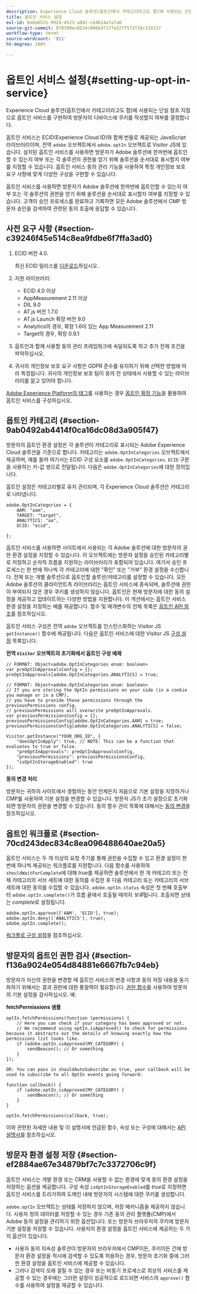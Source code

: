 ```yaml
---
description: Experience Cloud 솔루션(옵트인에서 카테고리라고도 함)에 사용되는 단일 참조 지점으로 옵트인 서비스를 구현하여 방문자의 디바이스에 쿠키를 작성할지 여부를 결정합니다.
title: 옵트인 서비스 설정
exl-id: 6e8a6531-9924-4523-a842-cb4614a7a7a0
source-git-commit: 070390ec0534c9066d717fe52ff572f34c110137
workflow-type: tm+mt
source-wordcount: '911'
ht-degree: 100%

---
```


# 옵트인 서비스 설정{#setting-up-opt-in-service}

Experience Cloud 솔루션(옵트인에서 카테고리라고도 함)에 사용되는 단일 참조 지점으로 옵트인 서비스를 구현하여 방문자의 디바이스에 쿠키를 작성할지 여부를 결정합니다.

옵트인 서비스는 ECID(Experience Cloud ID)와 함께 번들로 제공되는 JavaScript 라이브러리이며, 전역 `adobe` 오브젝트에서 `adobe.optIn` 오브젝트로 Visitor JS에 있습니다. 설치된 옵트인 서비스를 사용하면 방문자가 Adobe 솔루션에 한꺼번에 옵트인할 수 있는지 여부 또는 각 솔루션의 권한을 얻기 위해 솔루션을 순서대로 표시할지 여부를 지정할 수 있습니다. 옵트인 서비스 동의 관리 기능을 사용하여 특정 개인정보 보호 요구 사항에 맞게 다양한 구성을 구현할 수 있습니다.

옵트인 서비스를 사용하면 방문자가 Adobe 솔루션에 한꺼번에 옵트인할 수 있는지 여부 또는 각 솔루션의 권한을 얻기 위해 솔루션을 순서대로 표시할지 여부를 지정할 수 있습니다. 고객이 승인 프로세스를 완료하고 기록하면 모든 Adobe 솔루션에서 CMP 방문자 승인을 검색하여 관련된 동의 호출에 응답할 수 있습니다.

## 사전 요구 사항 {#section-c39246f45e514c8ea9fdbe6f7ffa3ad0}

1. ECID 버전 4.0.

   최신 ECID 릴리스를 [다운로드](https://github.com/Adobe-Marketing-Cloud/id-service/releases)하십시오.

1. 지원 라이브러리:

   * ECID 4.0 이상
   * AppMeasurement 2.11 이상
   * DIL 9.0
   * AT.js 버전 1.7.0
   * AT.js Launch 확장 버전 9.0
   * Analytics의 경우, 확장 1.6이 있는 App Measurement 2.11
   * Target의 경우, 확장 0.9.1

1. 옵트인과 함께 사용할 동의 관리 프레임워크에 숙달되도록 하고 추가 전제 조건을 파악하십시오.

   <!--
   For IAB, see here for additional pre-reqs.
   -->

1. 귀사의 개인정보 보호 요구 사항은 GDPR 준수를 유지하기 위해 선택한 방법에 따라 특정됩니다. 귀사의 개인정보 보호 팀이 동의 전 상태에서 사용할 수 있는 라이브러리를 알고 있어야 합니다.

[Adobe Experience Platform의 태그](https://experienceleague.adobe.com/docs/experience-platform/tags/home.html)를 사용하는 경우 [옵트인 확장 기능](../../implementation-guides/opt-in-service/launch.md)을 활용하여 옵트인 서비스를 구성하십시오.

## 옵트인 카테고리 {#section-9ab0492ab4414f0ca16dc08d3a905f47}

방문자의 옵트인 환경 설정은 각 솔루션이 카테고리로 표시되는 Adobe Experience Cloud 솔루션을 기준으로 합니다. 카테고리는 `adobe.OptInCategories` 오브젝트에서 제공하며, 예를 들어 여기서는 ECID 구성 요소를 `adobe.OptInCategories`. `ECID` 구문을 사용하는 키-값 쌍으로 전달됩니다. 다음은 `adobe.OptInCategories`에 대한 정의입니다.

옵트인 설정은 카테고리별로 유지 관리되며, 각 Experience Cloud 솔루션은 카테고리로 나타냅니다.

```
adobe.OptInCategories = { 
    AAM: "aam", 
    TARGET: "target",  
    ANALYTICS: "aa", 
    ECID: "ecid", 
     
};
```

옵트인 서비스를 사용하면 사이트에서 사용되는 각 Adobe 솔루션에 대한 방문자의 권한 환경 설정을 지정할 수 있습니다. 이 오브젝트에는 방문자 설정을 승인된 카테고리별로 저장하고 순차적 흐름을 지원하는 라이브러리가 포함되어 있습니다. 여기서 승인 프로세스는 한 번에 하나씩 각 카테고리에 대한 &quot;확인&quot; 또는 &quot;거부&quot; 환경 설정을 수신합니다. 전체 또는 개별 솔루션으로 옵트인할 솔루션/카테고리를 설정할 수 있습니다.
모든 Adobe 솔루션의 클라이언트측 라이브러리는 옵트인 서비스에 종속되며, 솔루션에 권한이 부여되지 않은 경우 쿠키를 생성하지 않습니다. 옵트인은 현재 방문자에 대한 동의 설정을 제공하고 업데이트하는 다양한 방법을 지원합니다. 이 섹션에서는 옵트인 서비스 환경 설정을 지정하는 예를 제공합니다. 함수 및 매개변수의 전체 목록은 [옵트인 API 참조](../../implementation-guides/opt-in-service/api.md#reference-4f30152333dd4990ab10c1b8b82fc867)를 참조하십시오.

옵트인 서비스 구성은 전역 `adobe` 오브젝트를 인스턴스화하는 Visitor JS `getInstance()` 함수에 제공됩니다. 다음은 옵트인 서비스에 대한 Visitor JS [구성 설정](../../implementation-guides/opt-in-service/api.md#section-d66018342baf401389f248bb381becbf) 목록입니다.

**전역 `Visitor` 오브젝트의 초기화에서 옵트인 구성 예제**

```
// FORMAT: Object<adobe.OptInCategories enum: boolean> 
var preOptInApprovalsConfig = {}; 
preOptInApprovals[adobe.OptInCategories.ANALYTICS] = true; 
  
// FORMAT: Object<adobe.OptInCategories enum: boolean> 
// If you are storing the OptIn permissions on your side (in a cookie you manage or in a CMP), 
// you have to provide those permissions through the previousPermissions config. 
// previousPermissions will overwrite preOptInApprovals. 
var previousPermissionsConfig = {}; 
previousPermissionsConfig[adobe.OptInCategories.AAM] = true; 
previousPermissionsConfig[adobe.OptInCategories.ANALYTICS] = false; 
  
Visitor.getInstance("YOUR_ORG_ID", { 
    "doesOptInApply": true, // NOTE: This can be a function that evaluates to true or false. 
    "preOptInApprovals": preOptInApprovalsConfig, 
    "previousPermissions": previousPermissionsConfig, 
    "isOptInStorageEnabled": true 
});
```

**동의 변경 처리**

방문자는 귀하의 사이트에서 경험하는 동안 언제든지 처음으로 기본 설정을 지정하거나 CMP를 사용하여 기본 설정을 변경할 수 있습니다. 방문자 JS가 초기 설정으로 초기화되면 방문자의 권한을 변경할 수 있습니다. 동의 함수 관리 목록에 대해서는 [동의 변경](../../implementation-guides/opt-in-service/api.md#section-c3d85403ff0d4394bd775c39f3d001fc)을 참조하십시오.

<!--
<p> *** <b>sample code block </b>*** </p>
-->

## 옵트인 워크플로 {#section-70cd243dec834c8ea096488640ae20a5}

옵트인 서비스는 두 개 이상의 요청 주기를 통해 권한을 수집할 수 있고 환경 설정이 한 번에 하나씩 제공되는 워크플로를 지원합니다. 다음 함수를 사용하여 `shouldWaitForComplete`에 대해 *true*&#x200B;를 제공하면 솔루션에서 한 개 카테고리 또는 전체 카테고리의 서브 세트에 대한 동의를 수집한 후 다음 카테고리 또는 카테고리의 서브 세트에 대한 동의를 수집할 수 있습니다. `adobe.optIn.status` 속성은 첫 번째 호출부터 `adobe.optIn.complete()`가 흐름 끝에서 호출될 때까지 *보류*&#x200B;됩니다. 호출되면 상태는 *complete*&#x200B;로 설정됩니다.

```
adobe.optIn.approve(['AAM', 'ECID'], true); 
adobe.optIn.deny(['ANALYTICS'], true); 
adobe.optIn.complete();
```

[워크플로 구성 설정](../../implementation-guides/opt-in-service/api.md#section-2c5adfa5459c4e72b96d2693123a53c2)을 참조하십시오.

## 방문자의 옵트인 권한 검사 {#section-f136a9024e054d84881e6667fb7c94eb}

방문자가 자신의 권한을 변경할 때 옵트인 서비스의 변경 사항과 동의 저장 내용을 동기화하기 위해서는 결과 권한에 대한 통찰력이 필요합니다. [권한 함수](../../implementation-guides/opt-in-service/api.md#section-7fe57279b5b44b4f8fe47e336df60155)를 사용하여 방문자의 기본 설정을 검사하십시오. 예:

**fetchPermissions 샘플**

```
optIn.fetchPermissions(function (permissions) { 
    // Here you can check if your category has been approved or not. 
    // We recommend using optIn.isApproved() to check for permissions because it abstracts out the details of knowing exactly how the permissions list looks like. 
    if (adobe.optIn.isApproved(MY_CATEGORY) { 
        sendBeacon(); // Or something 
    } 
});

OR: You can pass in shouldAutoSubscribe as true, your callback will be used to subscribe to all OptIn events going forward:

function callback() { 
    if (adobe.optIn.isApproved(MY_CATEGORY) { 
        sendBeacon(); // Or something 
    } 
}

optIn.fetchPermissions(callback, true);
```

이와 관련된 자세한 내용 및 이 설명서에 언급된 함수, 속성 또는 구성에 대해서는 [API 설명서](../../implementation-guides/opt-in-service/api.md#reference-4f30152333dd4990ab10c1b8b82fc867)를 참조하십시오.

## 방문자 환경 설정 저장 {#section-ef2884ae67e34879bf7c7c3372706c9f}

옵트인 서비스는 개발 환경 또는 CRM을 사용할 수 없는 환경에 맞게 동의 환경 설정을 저장하는 옵션을 제공합니다. 구성 속성 `isOptInStorageEnabled`를 *true*&#x200B;로 지정하면 옵트인 서비스를 트리거하여 도메인 내에 방문자의 시스템에 대한 쿠키를 생성합니다.

`adobe.optIn` 오브젝트는 상태를 저장하지 않으며, 저장 메커니즘을 제공하지 않습니다. 사용자 정의 데이터를 저장할 수 있는 경우 기존 동의 관리 플랫폼(CMP)에서 Adobe 동의 설정을 관리하기 위한 옵션입니다. 또는 방문자 브라우저의 쿠키에 방문자 기본 설정을 저장할 수 있습니다. 사용자의 환경 설정을 옵트인 서비스에 제공하는 두 가지 옵션이 있습니다.

* 사용자 동의 지속성 솔루션이 방문자의 브라우저에서 CMP이든, 쿠키이든 간에 방문자 환경 설정을 적시에 검색할 수 있도록 허용하는 경우, 방문자 초기화 중에 그러한 환경 설정을 옵트인 서비스에 제공할 수 있습니다.
* 그러나 검색이 오래 걸릴 수 있는 경우 또는 비동기 프로세스로 최상의 서비스를 제공할 수 있는 경우에는 그러한 설정이 성공적으로 로드되면 서비스의 `approve()` 함수를 사용하여 설정을 제공할 수 있습니다.
